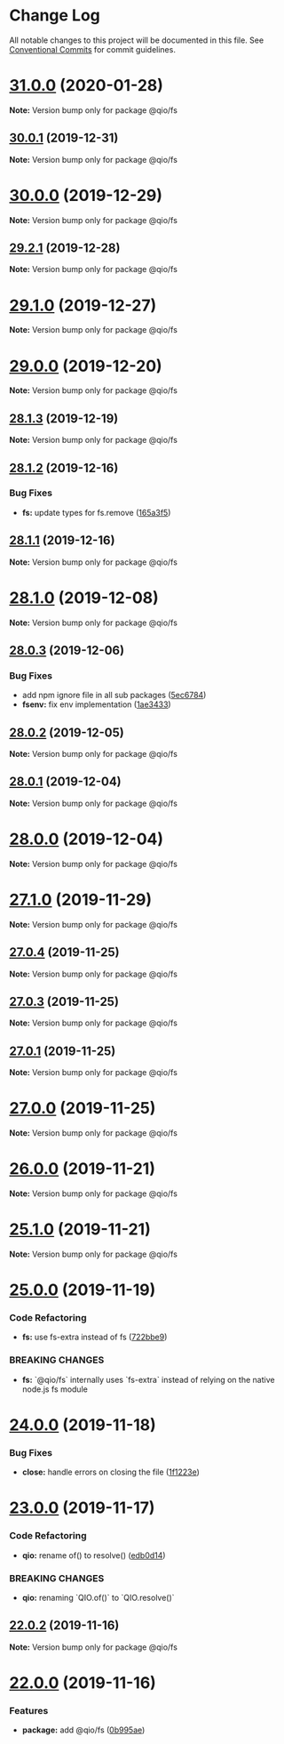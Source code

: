 # Change Log

All notable changes to this project will be documented in this file.
See [Conventional Commits](https://conventionalcommits.org) for commit guidelines.

# [31.0.0](https://github.com/tusharmath/qio/compare/v30.0.1...v31.0.0) (2020-01-28)

**Note:** Version bump only for package @qio/fs





## [30.0.1](https://github.com/tusharmath/qio/compare/v30.0.0...v30.0.1) (2019-12-31)

**Note:** Version bump only for package @qio/fs





# [30.0.0](https://github.com/tusharmath/qio/compare/v29.2.1...v30.0.0) (2019-12-29)

**Note:** Version bump only for package @qio/fs





## [29.2.1](https://github.com/tusharmath/qio/compare/v29.2.0...v29.2.1) (2019-12-28)

**Note:** Version bump only for package @qio/fs





# [29.1.0](https://github.com/tusharmath/qio/compare/v29.0.5...v29.1.0) (2019-12-27)

**Note:** Version bump only for package @qio/fs





# [29.0.0](https://github.com/tusharmath/qio/compare/v28.1.3...v29.0.0) (2019-12-20)

**Note:** Version bump only for package @qio/fs





## [28.1.3](https://github.com/tusharmath/qio/compare/v28.1.2...v28.1.3) (2019-12-19)

**Note:** Version bump only for package @qio/fs





## [28.1.2](https://github.com/tusharmath/qio/compare/v28.1.1...v28.1.2) (2019-12-16)


### Bug Fixes

* **fs:** update types for fs.remove ([165a3f5](https://github.com/tusharmath/qio/commit/165a3f5d8c1dbbab4da4e56bac1b8e32c23bbe05))





## [28.1.1](https://github.com/tusharmath/qio/compare/v28.1.0...v28.1.1) (2019-12-16)

**Note:** Version bump only for package @qio/fs





# [28.1.0](https://github.com/tusharmath/qio/compare/v28.0.4...v28.1.0) (2019-12-08)

**Note:** Version bump only for package @qio/fs





## [28.0.3](https://github.com/tusharmath/qio/compare/v28.0.2...v28.0.3) (2019-12-06)


### Bug Fixes

* add npm ignore file in all sub packages ([5ec6784](https://github.com/tusharmath/qio/commit/5ec6784f56f1257c940388cb1ec5d294c3f36914))
* **fsenv:** fix env implementation ([1ae3433](https://github.com/tusharmath/qio/commit/1ae3433806295f1687579d31042f13a90635d1bd))





## [28.0.2](https://github.com/tusharmath/qio/compare/v28.0.1...v28.0.2) (2019-12-05)

**Note:** Version bump only for package @qio/fs





## [28.0.1](https://github.com/tusharmath/qio/compare/v28.0.0...v28.0.1) (2019-12-04)

**Note:** Version bump only for package @qio/fs





# [28.0.0](https://github.com/tusharmath/qio/compare/v27.1.1...v28.0.0) (2019-12-04)

**Note:** Version bump only for package @qio/fs





# [27.1.0](https://github.com/tusharmath/qio/compare/v27.0.5...v27.1.0) (2019-11-29)

**Note:** Version bump only for package @qio/fs





## [27.0.4](https://github.com/tusharmath/qio/compare/v27.0.3...v27.0.4) (2019-11-25)

**Note:** Version bump only for package @qio/fs





## [27.0.3](https://github.com/tusharmath/qio/compare/v27.0.2...v27.0.3) (2019-11-25)

**Note:** Version bump only for package @qio/fs





## [27.0.1](https://github.com/tusharmath/qio/compare/v27.0.0...v27.0.1) (2019-11-25)

**Note:** Version bump only for package @qio/fs





# [27.0.0](https://github.com/tusharmath/qio/compare/v26.0.5...v27.0.0) (2019-11-25)

**Note:** Version bump only for package @qio/fs





# [26.0.0](https://github.com/tusharmath/qio/compare/v25.1.0...v26.0.0) (2019-11-21)

**Note:** Version bump only for package @qio/fs





# [25.1.0](https://github.com/tusharmath/qio/compare/v25.0.0...v25.1.0) (2019-11-21)

**Note:** Version bump only for package @qio/fs





# [25.0.0](https://github.com/tusharmath/qio/compare/v24.0.0...v25.0.0) (2019-11-19)


### Code Refactoring

* **fs:** use fs-extra instead of fs ([722bbe9](https://github.com/tusharmath/qio/commit/722bbe9f1d2f9de405331329bd2edaf45e733536))


### BREAKING CHANGES

* **fs:** \`@qio/fs\`  internally uses \`fs-extra\` instead of relying on the native node.js fs module





# [24.0.0](https://github.com/tusharmath/qio/compare/v23.0.0...v24.0.0) (2019-11-18)


### Bug Fixes

* **close:** handle errors on closing the file ([1f1223e](https://github.com/tusharmath/qio/commit/1f1223e8cae404b302bb864ae3346a86a4cb90e3))





# [23.0.0](https://github.com/tusharmath/qio/compare/v22.0.5...v23.0.0) (2019-11-17)


### Code Refactoring

* **qio:** rename of() to resolve() ([edb0d14](https://github.com/tusharmath/qio/commit/edb0d148fdbe4115fe1f664e765403288d590aae))


### BREAKING CHANGES

* **qio:** renaming \`QIO.of()\` to \`QIO.resolve()\`





## [22.0.2](https://github.com/tusharmath/qio/compare/v22.0.1...v22.0.2) (2019-11-16)

**Note:** Version bump only for package @qio/fs





# [22.0.0](https://github.com/tusharmath/qio/compare/v21.2.1...v22.0.0) (2019-11-16)

### Features

- **package:** add @qio/fs ([0b995ae](https://github.com/tusharmath/qio/commit/0b995ae14fa7b147cab40f7c5bf78a60cef5d353))
